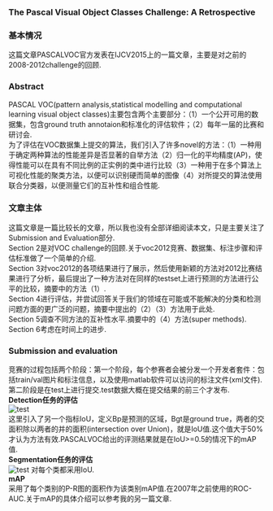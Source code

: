 ### The Pascal Visual Object Classes Challenge: A Retrospective

### 基本情况
这篇文章PASCALVOC官方发表在IJCV2015上的一篇文章，主要是对之前的2008-2012challenge的回顾.  

### Abstract  
PASCAL VOC(pattern analysis,statistical modelling and computational learning    visual object classes)主要包含两个主要部分：（1）一个公开可用的数据集，包含ground truth annotaion和标准化的评估软件；（2）每年一届的比赛和研讨会.  
为了评估在VOC数据集上提交的算法，我们引入了许多novel的方法：（1）一种用于确定两种算法的性能差异是否显著的自举方法（2）归一化的平均精度(AP)，使得性能可以在具有不同比例的正实例的类中进行比较（3）一种用于在多个算法上可视化性能的聚类方法，以便可以识别硬而简单的图像（4）对所提交的算法使用联合分类器，以便测量它们的互补性和组合性能.

### 文章主体  
这篇文章是一篇比较长的文章，所以我也没有全部详细阅读本文，只是主要关注了Submission and Evaluation部分.  
Section 2是对VOC challenge的回顾.关于voc2012竞赛、数据集、标注步骤和评估标准做了一个简单的介绍.  
Section 3对voc2012的各项结果进行了展示，然后使用新颖的方法对2012比赛结果进行了分析，最后提出了一种方法对在同样的testset上进行预测的方法进行公平的比较，摘要中的方法（1）.  
Section 4进行评估，并尝试回答关于我们的领域在可能或不能解决的分类和检测问题方面的更广泛的问题，摘要中提出的（2）（3）方法用于此处.  
Section 5调查不同方法的互补性水平.摘要中的（4）方法(super methods).  
Section 6考虑在时间上的进步.  

### Submission and evaluation  
竞赛的过程包括两个阶段：第一个阶段，每个参赛者会被分发一个开发者套件：包括train/val图片和标注信息，以及使用matlab软件可以访问的标注文件(xml文件).第二阶段是在test上进行提交.test数据大概在提交结果的前三个才发布.  
**Detection任务的评估**  
![test](https://raw.githubusercontent.com/su526664687/PictureLibrary/master/Paper/PascalVoC1.png)  
这里引入了另一个指标IoU，定义Bp是预测的区域，Bgt是ground true，两者的交面积除以两者的并的面积(intersection over Union)，就是IoU值.这个值大于50%才认为方法有效.PASCALVOC给出的评测结果就是在IoU>=0.5的情况下的mAP值.  
**Segmentation任务的评估**  
![test](https://raw.githubusercontent.com/su526664687/PictureLibrary/master/Paper/PascalVoC2.png)
对每个类都采用IoU.   
**mAP**  
采用了每个类别的P-R图的面积作为该类别mAP值.在2007年之前使用的ROC-AUC.关于mAP的具体介绍可以参考我的另一篇文章.
